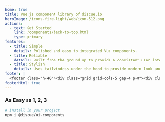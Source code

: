 ```yaml
---
home: true
title: Vue.js component library of discue.io
heroImage: /icons-fire-light/web/icon-512.png
actions:
  - text: Get Started
    link: /components/back-to-top.html
    type: primary
features:
  - title: Simple
    details: Polished and easy to integrated Vue components.
  - title: Reliable
    details: Built from the ground up to provide a consistent user interface.
  - title: Stylish
    details: Uses tailwindcss under the hood to provide modern look and feel.
footer: |
  <footer class="h-40"><div class="grid grid-cols-5 gap-4 p-8"><div class="col-span-2 w-32 self-center justify-self-center fill-current text-gray-900"><div class="flex flex-row"><a href="https://www.discue.io/" class="flex h-12 space-x-2 text-4xl text-gray-900"><svg viewBox="0 0 23 56" fill="none" xmlns="http://www.w3.org/2000/svg" class="-mt-6 w-8"><path d="M14.9267 54.0632C14.6011 53.96 14.3008 53.7773 14.0481 53.5287C13.7953 53.28 13.5966 52.9718 13.4667 52.627C13.1465 51.7898 13.2705 50.8238 13.2227 49.9308C13.2385 48.084 13.3798 46.2394 13.4836 44.3965C13.6959 41.5814 14.28 38.8244 14.6379 36.0311C15.033 32.8621 15.9359 24.3281 15.9683 18.8386C16.129 15.163 16.3569 11.4909 16.4216 7.8109C16.5248 5.49556 16.604 3.18009 16.3032 0.877426C16.9158 2.82726 17.3434 4.84183 17.5793 6.88885C17.9909 9.49 18.3876 12.0936 18.678 14.7152C18.7342 15.2149 18.792 15.7085 18.85 16.1996C19.005 12.3401 19.0261 8.47542 19.2628 4.61869C19.4627 5.54879 19.6362 6.4861 19.798 7.42531C20.2573 10.3001 20.9056 13.1373 21.2611 16.0321C21.7675 20.6488 22.2104 25.285 22.4269 29.9302C22.6458 34.7865 22.4817 39.6546 21.9364 44.4796C21.6063 46.7905 21.68 49.3176 20.5271 51.3648C19.7776 52.7032 18.3452 53.0668 17.0863 53.5834C16.9969 53.6285 16.9057 53.6693 16.8191 53.7206C16.5412 53.9163 16.2302 54.0477 15.9048 54.1066C15.5795 54.1655 15.2467 54.1507 14.9267 54.0632V54.0632Z" fill="#111827"></path><path d="M8.65152 28.0603C8.97939 28.1147 9.28171 28.2102 9.53605 28.3398C9.79038 28.4693 9.99019 28.6296 10.1207 28.8088C10.4422 29.2437 10.3159 29.7442 10.3629 30.2074C10.3445 31.165 10.1997 32.121 10.0928 33.0763C9.87509 34.5355 9.28298 35.9635 8.9186 37.4109C8.51639 39.0531 7.59537 43.4758 7.55544 46.3221C7.38864 48.2275 7.15413 50.131 7.08418 52.0389C6.97704 53.2392 6.89428 54.4396 7.19427 55.6343C6.57965 54.6217 6.15141 53.5761 5.91644 52.5141C5.5052 51.1643 5.10896 49.8132 4.81974 48.4531C4.7638 48.1939 4.70625 47.9378 4.64846 47.683C4.48718 49.6838 4.46083 51.6877 4.21721 53.6868C4.01697 53.204 3.84348 52.7176 3.68171 52.2302C3.22264 50.7384 2.57324 49.2656 2.2189 47.7637C1.7147 45.3686 1.27456 42.9635 1.0626 40.5543C0.848421 38.0357 1.02022 35.512 1.57608 33.0115C1.91167 31.8142 1.84075 30.5036 3.00508 29.4451C3.76205 28.753 5.20584 28.5682 6.47487 28.3036C6.565 28.2804 6.657 28.2595 6.74435 28.2331C7.02453 28.1323 7.33812 28.065 7.666 28.0353C7.99389 28.0056 8.32921 28.0141 8.65152 28.0603Z" fill="#AFE81A"></path></svg><div><span class="font-bold" id="title">discue</span><span class="text-gray-500 font-light">.io</span></div></a></div></div><ul class="space-y-2"><li class="font-bold text-lg text-gray-800">Company</li><li class="text-md text-gray-800"><a href="#features" class="animate font-bold hover:border-b-4 hover:cursor-pointer text-gray-500 hover:border-gray-500 text-md">Features</a></li><li class="text-md text-gray-800"><a href="#how-it-works" class="animate font-bold hover:border-b-4 hover:cursor-pointer text-gray-500 hover:border-gray-500 text-md">How it works</a></li><li class="text-md text-gray-800">Create account</li><li class="text-md text-gray-800">Delete account</li><li class="text-md text-gray-800">Cancel subscription</li></ul><ul class="space-y-2"><li class="font-bold text-lg text-gray-800">Resources</li><li class="text-md text-gray-800">Getting Started</li><li class="text-md text-gray-800">API Best Practices</li><li class="text-md text-gray-800">API Overview</li><li class="text-md text-gray-800">API Reference</li><li class="text-md text-gray-800">Blog</li></ul><ul class="space-y-2"><li class="font-bold text-lg text-gray-800">Legal</li><li class="text-md text-gray-800"><a href="https://www.discue.io/privacy" class="animate font-bold hover:border-b-4 hover:cursor-pointer text-gray-500 hover:border-gray-500 text-md">Privacy Policy</a></li><li class="text-md text-gray-800"><a href="https://www.discue.io/terms" class="animate font-bold hover:border-b-4 hover:cursor-pointer text-gray-500 hover:border-gray-500 text-md">Terms &amp; Conditions</a></li><li class="text-md text-gray-800"><a href="https://www.discue.io/imprint" class="animate font-bold hover:border-b-4 hover:cursor-pointer text-gray-500 hover:border-gray-500 text-md">Imprint &amp; Legal Notice</a></li></ul><small class="mt-8 col-span-5 font-bold text-md justify-self-center text-gray-800"><small>© Copyright 2022, Stefan Pfaffel</small></small></div></footer>
footerHtml: true
---
```


### As Easy as 1, 2, 3

<CodeGroup>
  <CodeGroupItem title="npm" active>

```bash
# install in your project
npm i @discue/ui-components
```

  </CodeGroupItem>
</CodeGroup>